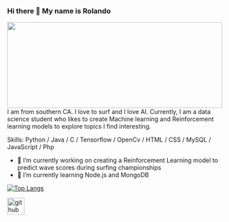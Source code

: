 ### Hi there 👋 My name is Rolando
<img src="https://user-images.githubusercontent.com/38510643/168483308-be83aee0-67f0-4ab9-8fe9-1fb489d40ec2.gif" width="500" height="200">
I am from southern CA. I love to surf and I love AI.
Currently, I am a data science student who likes to create Machine learning and Reinforcement learning models to explore topics I find interesting.


Skills: Python / Java / C / Tensorflow / OpenCv / HTML / CSS / MySQL / JavaScript / Php

- 🔭 I’m currently working on creating a Reinforcement Learning model to predict wave scores during surfing championships 
- 🌱 I’m currently learning Node.js and MongoDB 
  

[![Top Langs](https://github-readme-stats.vercel.app/api/top-langs/?username=RoloPineda)](https://github.com/anuraghazra/github-readme-stats)

[<img src='https://cdn.jsdelivr.net/npm/simple-icons@3.0.1/icons/github.svg' alt='github' height='40'>](https://github.com/RoloPineda)



